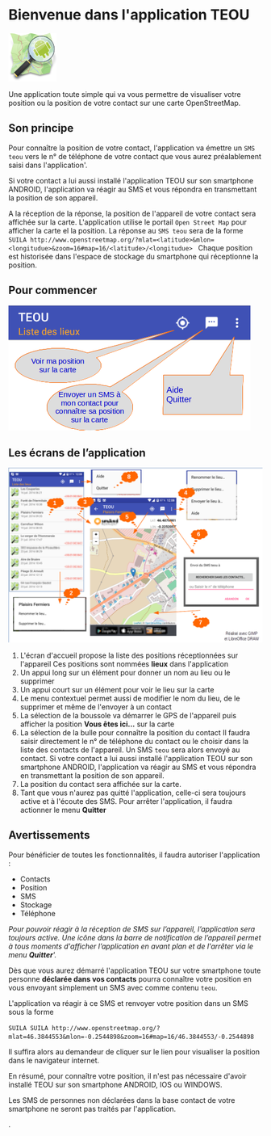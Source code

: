 
# Bienvenue dans l'application TEOU

![](app/src/main/res/drawable-xhdpi/ic_launcher.png)

Une application toute simple qui va vous permettre de visualiser votre position ou la position de votre contact sur une carte OpenStreetMap.

## Son principe

Pour connaître la position de votre contact, 
l'application va émettre un `SMS teou` vers le n° de téléphone de votre contact 
que vous aurez préalablement saisi dans l'application'.

Si votre contact a lui aussi installé l'application TEOU sur son smartphone ANDROID,
l'application va réagir au SMS et vous répondra en transmettant la position de son appareil.

A la réception de la réponse, la position de l'appareil de votre contact sera affichée sur la carte.
L'application utilise le portail `Open Street Map` pour afficher la carte el la position.
La réponse au `SMS teou` sera de la forme 
``
SUILA http://www.openstreetmap.org/?mlat=<latitude>&mlon=<longitudue>&zoom=16#map=16/<latitude>/<longitudue> 
``
Chaque position est historisée dans l'espace de stockage du smartphone qui réceptionne la position.

## Pour commencer

![](atelier/teou_menu.png)

## Les écrans de l’application

![](atelier/teou.png)

1. L'écran d'accueil propose la liste des positions réceptionnées sur l'appareil
    Ces positions sont nommées **lieux** dans l'application
2. Un appui long sur un élément pour donner un nom au lieu ou le supprimer
3. Un appui court sur un élément pour voir le lieu sur la carte
4. Le menu contextuel permet aussi de modifier le nom du lieu, de le supprimer et même de l'envoyer à un contact
5. La sélection de la boussole va démarrer le GPS de l'appareil puis afficher la position **Vous êtes ici...** sur la carte
6. La sélection de la bulle pour connaître la position du contact
    Il faudra saisir directement le n° de téléphone du contact ou le choisir dans la liste des contacts de l'appareil.
	Un SMS `teou` sera alors envoyé au contact.
	Si votre contact a lui aussi installé l'application TEOU sur son smartphone ANDROID, l'application va réagir au SMS et vous répondra en transmettant la position de son appareil.
7. La position du contact sera affichée sur la carte.
8. Tant que vous n'aurez pas quitté l'application, celle-ci sera toujours active et à l'écoute des SMS.
	Pour arrêter l'application, il faudra actionner le menu **Quitter**

## Avertissements

Pour bénéficier de toutes les fonctionnalités, il faudra autoriser l'application :

- Contacts
- Position
- SMS
- Stockage
- Téléphone

_Pour pouvoir réagir à la réception de SMS sur l’appareil, 
l’application sera toujours active. 
Une icône dans la barre de notification de l’appareil permet à tous moments d'afficher l’application en avant plan et de l'arrêter via le menu **Quitter**'._

Dès que vous aurez démarré l'application TEOU sur votre smartphone 
toute personne **déclarée dans vos contacts** pourra connaître votre position en vous envoyant simplement un SMS avec comme contenu `teou`.

L'application va réagir à ce SMS et renvoyer votre position dans un SMS sous la forme

``
SUILA SUILA http://www.openstreetmap.org/?mlat=46.3844553&mlon=-0.2544898&zoom=16#map=16/46.3844553/-0.2544898
``

Il suffira alors au demandeur de cliquer sur le lien pour visualiser la position dans le navigateur internet.

En résumé, pour connaître votre position, il n'est pas nécessaire d'avoir installé TEOU sur son smartphone ANDROID, IOS ou WINDOWS.

Les SMS de personnes non déclarées dans la base contact de votre smartphone ne seront pas traités par l'application.





.
